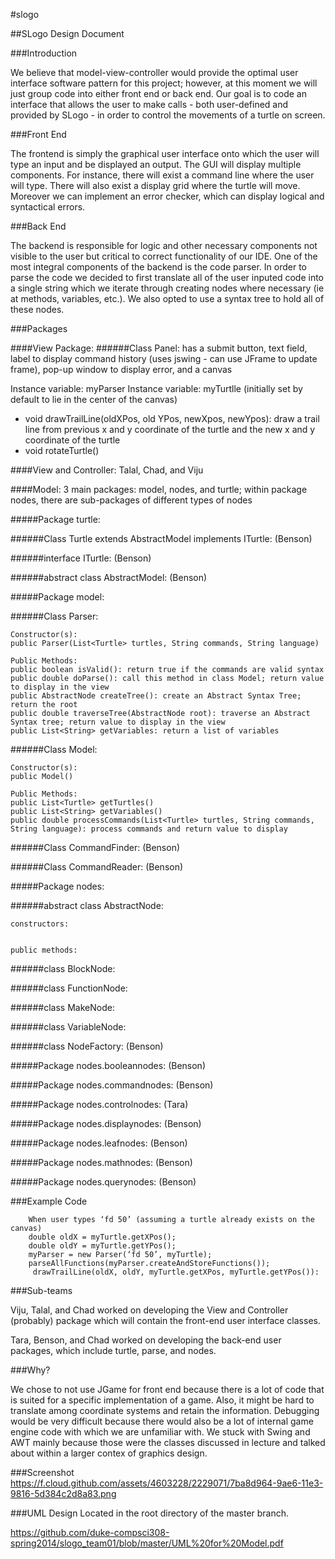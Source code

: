 #slogo

##SLogo Design Document

###Introduction

We believe that model-view-controller would provide the optimal user interface software pattern for this project; however, at this moment we will just group code into either front end or back end. Our goal is to code an interface that allows the user to make calls - both user-defined and provided by SLogo - in order to control the movements of a turtle on screen. 


###Front End

The frontend is simply the graphical user interface onto which the user will type an input and be displayed an output. The GUI will display multiple components. For instance, there will exist a command line where the user will type. There will also exist a display grid where the turtle will move. Moreover we can implement an error checker, which can display logical and syntactical errors. 

###Back End

The backend is responsible for logic and other necessary components not visible to the user but critical to correct functionality of our IDE. 
One of the most integral components of the backend is the code parser. In order to parse the code we decided to first translate all of the user inputed code into a single string which we iterate through creating nodes where necessary (ie at methods, variables, etc.).  We also opted to use a syntax tree to hold all of these nodes.

###Packages

####View Package: 
######Class Panel: has a submit button, text field, label to display command history (uses jswing - can use JFrame to update frame), pop-up window to display error, and a canvas

Instance variable: myParser
Instance variable: myTurtlle (initially set by default to lie in the center of the canvas)
- void drawTrailLine(oldXPos, old YPos, newXpos, newYpos): draw a trail line from 
  previous x and y coordinate of the turtle and the new x and y coordinate of the turtle
- void rotateTurtle()

####View and Controller: 
	Talal, Chad, and Viju





####Model: 3 main packages: model, nodes, and turtle; within package nodes, there are sub-packages of different types of nodes

#####Package turtle:

######Class Turtle extends AbstractModel implements ITurtle: (Benson)

######interface ITurtle: (Benson)

######abstract class AbstractModel: (Benson)

#####Package model:

######Class Parser: 

	Constructor(s):
	public Parser(List<Turtle> turtles, String commands, String language)
	
	Public Methods:
	public boolean isValid(): return true if the commands are valid syntax
	public double doParse(): call this method in class Model; return value to display in the view
	public AbstractNode createTree(): create an Abstract Syntax Tree; return the root
	public double traverseTree(AbstractNode root): traverse an Abstract Syntax tree; return value to display in the view
	public List<String> getVariables: return a list of variables
	
	
######Class Model:

	Constructor(s):
	public Model()
	
	Public Methods:
	public List<Turtle> getTurtles()
	public List<String> getVariables()
	public double processCommands(List<Turtle> turtles, String commands, String language): process commands and return value to display
	
	
######Class CommandFinder: (Benson)

######Class CommandReader: (Benson)

#####Package nodes:
 	
######abstract class AbstractNode: 
	
	constructors:
	
	
	public methods:

######class BlockNode:

######class FunctionNode:

######class MakeNode:

######class VariableNode:

######class NodeFactory: (Benson)

#####Package nodes.booleannodes: (Benson)

#####Package nodes.commandnodes: (Benson)

#####Package nodes.controlnodes: (Tara)

#####Package nodes.displaynodes: (Benson)

#####Package nodes.leafnodes: (Benson)

#####Package nodes.mathnodes: (Benson)

#####Package nodes.querynodes: (Benson)

###Example Code


		When user types ‘fd 50’ (assuming a turtle already exists on the canvas)
		double oldX = myTurtle.getXPos();
		double oldY = myTurtle.getYPos();
		myParser = new Parser(‘fd 50’, myTurtle); 
		parseAllFunctions(myParser.createAndStoreFunctions());
		 drawTrailLine(oldX, oldY, myTurtle.getXPos, myTurtle.getYPos()): 




###Sub-teams


Viju, Talal, and Chad worked on developing the View and Controller (probably) package which will contain the front-end user interface classes.

Tara, Benson, and Chad worked on developing the back-end user packages, which include turtle, parse, and nodes.
		
###Why?

We chose to not use JGame for front end because there is a lot of code that is suited for a specific implementation of a game. Also, it might be hard to translate among coordinate systems and retain the information.  Debugging would be very difficult because there would also be a lot of internal game engine code with which we are unfamiliar with. We stuck with Swing and AWT mainly because those were the classes discussed in lecture and talked about within a larger contex of graphics design. 

###Screenshot
https://f.cloud.github.com/assets/4603228/2229071/7ba8d964-9ae6-11e3-9816-5d384c2d8a83.png

###UML Design
Located in the root directory of the master branch.

https://github.com/duke-compsci308-spring2014/slogo_team01/blob/master/UML%20for%20Model.pdf
